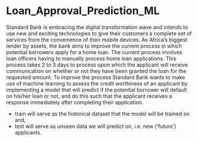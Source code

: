# Loan_Approval_Prediction_ML
Standard Bank is embracing the digital transformation wave and intends to use new and exciting technologies to give their customers a complete set of services from the convenience of their mobile devices.
As Africa’s biggest lender by assets, the bank aims to improve the current process in which potential borrowers apply for a home loan. The current process involves loan officers having to manually process home loan applications. This process takes 2 to 3 days to process upon which the applicant will receive communication on whether or not they have been granted the loan for the requested amount.
To improve the process Standard Bank wants to make use of machine learning to assess the credit worthiness of an applicant by implementing a model that will predict if the potential borrower will default on his/her loan or not, and do this such that the applicant receives a response immediately after completing their application. 

- train will serve as the historical dataset that the model will be trained on and,
- test will serve as unseen data we will predict on, i.e. new ('future') applicants.
